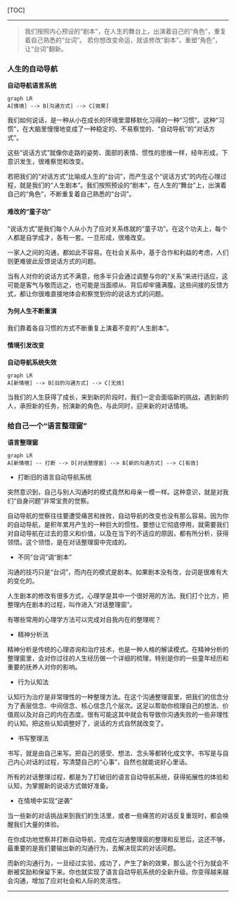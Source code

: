 [TOC]

-------

> 我们按照内心预设的“剧本”，在人生的舞台上，出演着自己的“角色”，重复着自己熟悉的“台词”。
> 若你想改变命运，就该修改“剧本”，重塑“角色”，让“台词”翻新。

### 人生的自动导航

**自动导航语言系统**

```mermaid
graph LR
A[情境] --> B[沟通方式] --> C[效果]
```

我们如何说话，是一种从小在成长的环境里潜移默化习得的一种“习惯”。这种“习惯”，在大脑里慢慢地变成了一种稳定的、不易察觉的、“自动导航”的“对话方式”。

这些“说话方式”就像你走路的姿势、面部的表情、惯性的思维一样，经年形成，下意识发生，很难察觉和改变。

若把我们的“对话方式”比喻成人生的“台词”，而产生这个“说话方式”的内在心理过程，就是我们的“人生剧本”。我们按照预设的“剧本”，在人生的“舞台”上，出演着自己的“角色”，不断重复着自己熟悉的“台词”。

#### 难改的“童子功”

“说话方式”是我们每个人从小为了应对关系练就的“童子功”。在这个功夫上，每个人都是自学成才，各有一套。一旦形成，很难改变。

一家人之间的沟通，都如此不容易。在社会关系中，基于合作和利益的考虑，人们则更难彼此反馈说话方式的问题。

当有人对你的说话方式不满意，他多半只会通过调整与你的“关系”来进行适应，这可能是客气与敬而远之，也可能是当面顺从、背后却牢骚满腹。这些间接的反馈方式，都让你很难直接地体会和察觉到你的说话方式的问题。

#### 为何人生不断重演

我们靠着各自习惯的方式不断重复上演着不变的“人生剧本”。

#### 情境引发改变

**自动导航系统失效**

```mermaid
graph LR
A[新情境] --> B[旧的沟通方式] --> C[无效]
```

当我们的人生获得了成长，来到新的阶段时，我们一定会面临新的挑战，遇到新的人，承担新的任务，扮演新的角色，与此同时，迎来新的对话情境。

### 给自己一个“语言整理窗”

**语言整理窗**

```mermaid
graph LR
A[新情境] -- 打断 --> D[对话整理窗] --> B[新的沟通方式] --> C[有效]
```

- 打断旧的语言自动导航系统

突然意识到，自己与别人沟通时的模式竟然和母亲一模一样。这种意识，就是对我们“自身问题”非常宝贵的觉察。

自动导航的觉察往往要遭受痛苦和挫败，自动导航的改变也没有那么容易。因为你的自动导航，是积年累月产生的一种巨大的惯性。要想让它彻底停用，就需要我们对自动导航在过去的意义和价值，以及在当下的不适应的原因，都有所分析，获得领悟。这个领悟，是在对话整理窗中完成的。

- 不同“台词”调“剧本”

沟通的技巧只是“台词”，而内在的模式是剧本。如果剧本没有改，台词是很难有大的变化的。

人生剧本的修改有很多方式，心理学是其中一个很好用的方法。我们打个比方，把整理内在剧本的过程，叫作进入“对话整理窗”。

有哪些常用的心理学方法可以完成对自我内在的整理呢？

- 精神分析法

精神分析是传统的心理咨询和治疗技术，也是一种人格的解读模式。在精神分析的整理窗里，会对你过往的人生经历做一个详细的梳理，特别是你的一些童年经历和重要的抚养人对你的影响。

- 行为认知法

认知行为治疗是非常理性的一种整理方法。在这个沟通整理窗里，把我们的信念分为了表层信念、中间信念、核心信念几个层次。这足以帮助你梳理自己的想法、价值观以及对自己的内在态度。很有可能这其中就会有导致你沟通失败的一些非理性的认知。把这些认知调整好了，说话的方式自然就改变了。

- 书写整理法

书写，就是由自己来写。把自己的感受、想法、念头等都转化成文字。书写是与自己内心对话的过程，写清楚自己的“心事”，自然也就能说好心里话。

所有的对话整理过程，都是为了打破旧的语言自动导航系统，获得拓展性的体验和认知，为掌握新的说话方式做好准备。

- 在情境中实现“逆袭”

当一些新的对话挑战来到我们的生活里，或者一些痛苦的对话反复重现时，都会唤醒我们大量的体验。

在你成功地觉察并打断自动导航，完成在沟通整理窗的整理和反思后，这还不够，最重要的是我们要输出新的沟通行为，去解决现实的对话问题。

而新的沟通行为，一旦经过实验，成功了，产生了新的效果，那么这个行为就会不断被奖励和保留下来。你也就实现了语言自动导航系统的全新升级。你变得越来越会沟通，增加了应对社会和人际的灵活性。

-------
